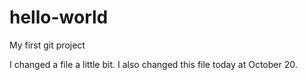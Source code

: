 # hello-world
My first git project

I changed a file a little bit.
I also changed this file today at October 20.
